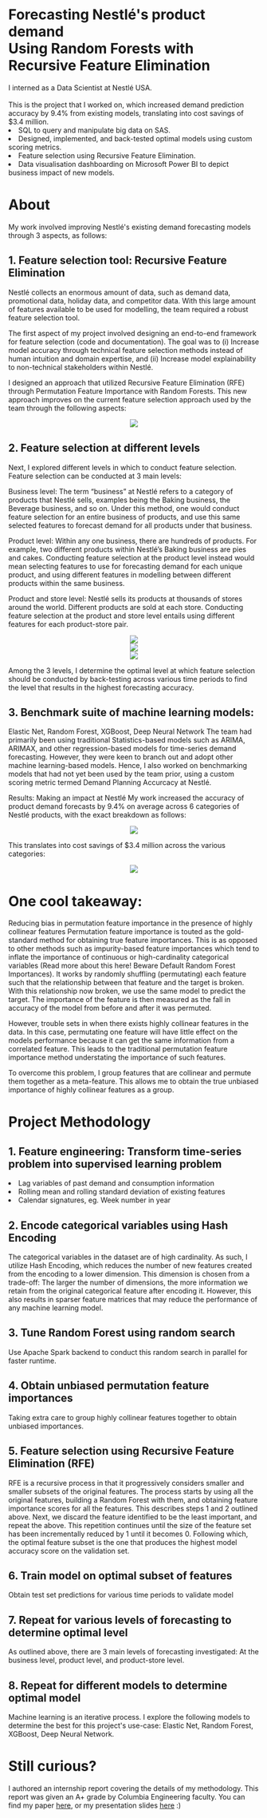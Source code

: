 <h1>Forecasting Nestlé's product demand<br>Using Random Forests with Recursive Feature Elimination</h1>
I interned as a Data Scientist at Nestlé USA.
<br><br>This is the project that I worked on, which increased demand prediction accuracy by 9.4% from existing models, translating into cost savings of $3.4 million.
<li> SQL to query and manipulate big data on SAS.
<li> Designed, implemented, and back-tested optimal models using custom scoring metrics.
<li> Feature selection using Recursive Feature Elimination.
<li> Data visualisation dashboarding on Microsoft Power BI to depict business impact of new models.

# About
My work involved improving Nestlé's existing demand forecasting models through 3 aspects, as follows:

## 1. Feature selection tool: Recursive Feature Elimination
Nestlé collects an enormous amount of data, such as demand data, promotional data, holiday data, and competitor data. With this large amount of features available to be used for modelling, the team required a robust feature selection tool.

The first aspect of my project involved designing an end-to-end framework for feature selection (code and documentation). The goal was to (i) Increase model accuracy through technical feature selection methods instead of human intuition and domain expertise, and (ii) Increase model explainability to non-technical stakeholders within Nestlé.

I designed an approach that utilized Recursive Feature Elimination (RFE) through Permutation Feature Importance with Random Forests. This new approach improves on the current feature selection approach used by the team through the following aspects:

<center><img src="readme_images/feature_selection_tool.png"></center>

## 2. Feature selection at different levels
Next, I explored different levels in which to conduct feature selection. Feature selection can be conducted at 3 main levels:

Business level: The term “business” at Nestlé refers to a category of products that Nestlé sells, examples being the Baking business, the Beverage business, and so on. Under this method, one would conduct feature selection for an entire business of products, and use this same selected features to forecast demand for all products under that business.

Product level: Within any one business, there are hundreds of products. For example, two different products within Nestlé’s Baking business are pies and cakes. Conducting feature selection at the product level instead would mean selecting features to use for forecasting demand for each unique product, and using different features in modelling between different products within the same business.

Product and store level: Nestlé sells its products at thousands of stores around the world. Different products are sold at each store. Conducting feature selection at the product and store level entails using different features for each product-store pair.

<center><img src="readme_images/feature_selection_business.png"></center>
<center><img src="readme_images/feature_selection_product.png"></center>
<center><img src="readme_images/feature_selection_product-store.png"></center>

Among the 3 levels, I determine the optimal level at which feature selection should be conducted by back-testing across various time periods to find the level that results in the highest forecasting accuracy.

## 3. Benchmark suite of machine learning models:
Elastic Net, Random Forest, XGBoost, Deep Neural Network
The team had primarily been using traditional Statistics-based models such as ARIMA, ARIMAX, and other regression-based models for time-series demand forecasting. However, they were keen to branch out and adopt other machine learning-based models. Hence, I also worked on benchmarking models that had not yet been used by the team prior, using a custom scoring metric termed Demand Planning Accurcacy at Nestlé.

Results: Making an impact at Nestlé
My work increased the accuracy of product demand forecasts by 9.4% on average across 6 categories of Nestlé products, with the exact breakdown as follows:

<center><img src="readme_images/accuracy_impact.png"></center>

This translates into cost savings of $3.4 million across the various categories:

<center><img src="readme_images/cost_savings.png"></center>


# One cool takeaway:
Reducing bias in permutation feature importance in the presence of highly collinear features
Permutation feature importance is touted as the gold-standard method for obtaining true feature importances. This is as opposed to other methods such as impurity-based feature importances which tend to inflate the importance of continuous or high-cardinality categorical variables (Read more about this here! Beware Default Random Forest Importances). It works by randomly shuffling (permutating) each feature such that the relationship between that feature and the target is broken. With this relationship now broken, we use the same model to predict the target. The importance of the feature is then measured as the fall in accuracy of the model from before and after it was permuted.

However, trouble sets in when there exists highly collinear features in the data. In this case, permutating one feature will have little effect on the models performance because it can get the same information from a correlated feature. This leads to the traditional permutation feature importance method understating the importance of such features.

To overcome this problem, I group features that are collinear and permute them together as a meta-feature. This allows me to obtain the true unbiased importance of highly collinear features as a group.


# Project Methodology
## 1. Feature engineering: Transform time-series problem into supervised learning problem
<li>Lag variables of past demand and consumption information
<li>Rolling mean and rolling standard deviation of existing features
<li>Calendar signatures, eg. Week number in year

## 2. Encode categorical variables using Hash Encoding
The categorical variables in the dataset are of high cardinality. As such, I utilize Hash Encoding, which reduces the number of new features created from the encoding to a lower dimension. This dimension is chosen from a trade-off: The larger the number of dimensions, the more information we retain from the original categorical feature after encoding it. However, this also results in sparser feature matrices that may reduce the performance of any machine learning model.

## 3. Tune Random Forest using random search
Use Apache Spark backend to conduct this random search in parallel for faster runtime.

## 4. Obtain unbiased permutation feature importances
Taking extra care to group highly collinear features together to obtain unbiased importances.

## 5. Feature selection using Recursive Feature Elimination (RFE)
RFE is a recursive process in that it progressively considers smaller and smaller subsets of the original features. The process starts by using all the original features, building a Random Forest with them, and obtaining feature importance scores for all the features. This describes steps 1 and 2 outlined above. Next, we discard the feature identified to be the least important, and repeat the above. This repetition continues until the size of the feature set has been incrementally reduced by 1 until it becomes 0. Following which, the optimal feature subset is the one that produces the highest model accuracy score on the validation set.

## 6. Train model on optimal subset of features
Obtain test set predictions for various time periods to validate model

## 7. Repeat for various levels of forecasting to determine optimal level
As outlined above, there are 3 main levels of forecasting investigated: At the business level, product level, and product-store level.

## 8. Repeat for different models to determine optimal model
Machine learning is an iterative process. I explore the following models to determine the best for this project's use-case: Elastic Net, Random Forest, XGBoost, Deep Neural Network.

# Still curious?
I authored an internship report covering the details of my methodology. This report was given an A+ grade by Columbia Engineering faculty. You can find my paper <a href="___">here</a>, or my presentation slides <a href="___">here</a> :)
